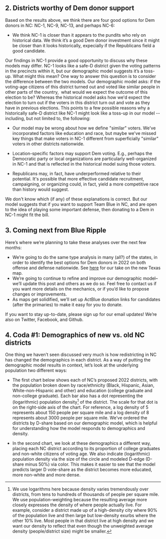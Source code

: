 ## 2. Districts worthy of Dem donor support
Based on the results above, we think there are four good options
for Dem donors in NC: NC-1, NC-9, NC-13, and perhaps NC-6:

- We think NC-1 is closer than it appears to the pundits who rely on historical data.
We think it’s a good Dem donor investment since it might be closer than it looks
historically, expecially if the Republicans field a good candidate.

Our findings in NC-1 provide a good opportunity to discuss why these models may differ.
NC-1 looks like a safe-D district
given the voting patterns in the precincts within it,
but our demographic model suggests it’s a toss-up.
What might this mean? One way to answer this question is to consider the difference between the two models.
Our demographic model asks: if the voting-age citizens of this district turned out and voted like similar people
in other parts of the country,  what would we expect the outcome of this election to be?
Whereas the historical model asks how we'd expect the election to turn out if the voters in this district turn out and
vote as they have in previous elections. This points to a few possible reasons why a historically
safe-D district like NC-1 might look like a toss-up in our model -- including, but not limited to, the following:

- Our model may be wrong about how we define "similar" voters. We've incorporated factors like education and race,
but maybe we've missed key things that make voters in NC-1 different from superficially "similar" voters in other districts nationwide.

- Location-specific factors may support Dem voting. E.g., perhaps the Democratic party or local
organizations are particularly well-organized in NC-1 and that is reflected in the historical
model suing those voters.

- Republicans may, in fact, have underperformed relative to their potential.
It's possible that more effective candidate recruitment, campaigning, or organizing could, in fact,
yield a more competitive race than history would suggest.

We don't know which (if any) of these explanations is correct. But our model suggests that if you want to
support Team Blue in NC, and are open to the idea of playing some important defense,
then donating to a Dem in NC-1 might fit the bill.

## 3.	Coming next from Blue Ripple

Here’s where we’re planning to take these analyses over the next few months:

- We’re going to do the same type analysis in many (all?) of the states,
in order to identify the best options for Dem donors in 2022 on both
offense and defense nationwide. See [here][TXPost] for our take on the new
Texas map.
- We’re going to continue to refine and improve our demographic model–we’ll
update this post and others as we do so. Feel free to contact us if you want
more details on the mechanics, or if you’d like to propose changes or improvements.
- As maps get solidified, we’ll set up ActBlue donation links for candidates
(after the primaries) to make it easy for you to donate.

If you want to stay up-to-date, please sign up for our email updates!
We’re also on Twitter, Facebook, and Github.

[TXPost]: https://blueripple.github.io/research/NewMaps/TX_Congressional/post.html

## 4. Coda #1: Demographics of new vs. old NC districts
One thing we haven’t seen discussed very much is how redistricting in NC
has changed the demographics in each district. As a way of putting the
demographic model results in context, let’s look at the underlying
population two different ways:

- The first chart below shows each of NC’s proposed 2022 districts,
with the population broken down by race/ethnicity (Black, Hispanic, Asian,
White-non-Hispanic and other) and education (college graduate and
non-college graduate).
Each bar also has a dot representing the (logarithmic) population density[^popDens]
of the district.
The scale for that dot is on the right-side axis of the chart.
For reference, a log density of 5 represents about 150 people per square mile and a
log density of 8 represents about 3000 people per square mile.
We’ve ordered the districts by D-share based on our demographic model,
which is helpful for understanding how the model responds to demographics and density.

- In the second chart, we look at these demographics a different way,
placing each NC district according to its proportion of college graduates
and non-white citizens of voting age. We also indicate (logarithmic)
population density via the size of the circle and modeled D-edge (D-share minus 50%)
via color. This makes it easier to see that the model predicts larger D vote-share
as the district becomes more educated, more non-white and more dense.

[^popDens]: We use logarithms here because
density varies tremendously over districts, from tens to hundreds of thousands of people per square mile.
We use population-weighting because the resulting average more closely expresses
the density of where people actually live.  For example, consider a district made up of a high-density
city where 90% of the population live and then large but low-density exurbs where the other 10% live.
Most people in that district live at high density and we want our density to reflect that even though
the unweighted average density (people/district size) might be smaller.

